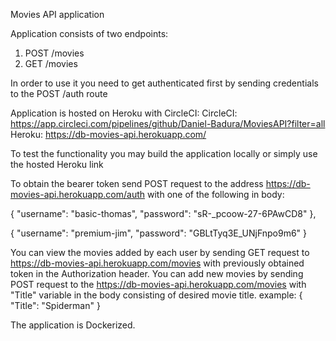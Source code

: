 Movies API application

Application consists of two endpoints:

1. POST /movies
2. GET /movies

In order to use it you need to get authenticated first by sending credentials to the POST /auth route

Application is hosted on Heroku with CircleCI:
CircleCI: https://app.circleci.com/pipelines/github/Daniel-Badura/MoviesAPI?filter=all
Heroku: https://db-movies-api.herokuapp.com/

To test the functionality you may build the application locally or simply use the hosted Heroku link

To obtain the bearer token send POST request to the address https://db-movies-api.herokuapp.com/auth with one of the following in body:

{
"username": "basic-thomas",
"password": "sR-\_pcoow-27-6PAwCD8"
},

{
"username": "premium-jim",
"password": "GBLtTyq3E_UNjFnpo9m6"
}

You can view the movies added by each user by sending GET request to https://db-movies-api.herokuapp.com/movies with previously obtained token in the Authorization header.
You can add new movies by sending POST request to the https://db-movies-api.herokuapp.com/movies with "Title" variable in the body consisting of desired movie title. example:
{
"Title": "Spiderman"
}

The application is Dockerized.
